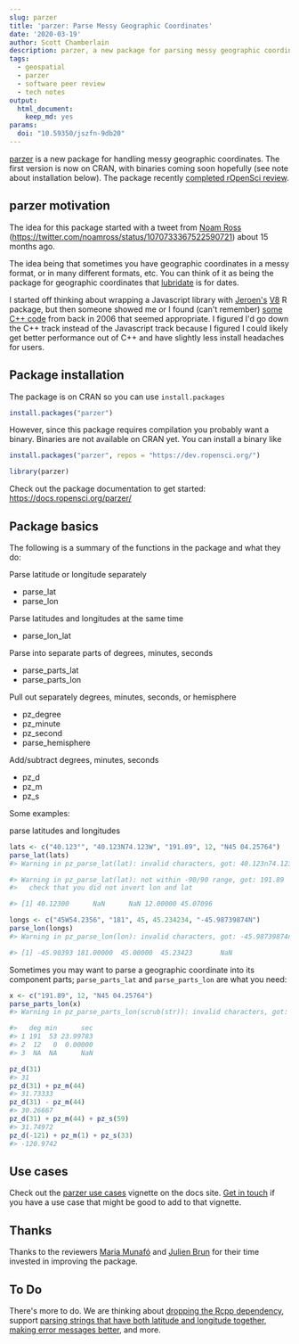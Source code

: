 ```yaml
---
slug: parzer
title: 'parzer: Parse Messy Geographic Coordinates'
date: '2020-03-19'
author: Scott Chamberlain
description: parzer, a new package for parsing messy geographic coordinates.
tags:
  - geospatial
  - parzer
  - software peer review
  - tech notes
output:
  html_document:
    keep_md: yes
params:
  doi: "10.59350/jszfn-9db20"
---
```




[parzer][] is a new package for handling messy geographic coordinates. 
The first version is now on CRAN, with binaries coming soon hopefully (see
note about installation below). The package recently [completed rOpenSci
review](https://github.com/ropensci/onboarding/issues/341).

parzer motivation
------------------

The idea for this package started with a tweet from [Noam Ross](https://ropensci.org/author/noam-ross/) 
(https://twitter.com/noamross/status/1070733367522590721) about 15 months ago.

The idea being that sometimes you have geographic coordinates in a messy
format, or in many different formats, etc. You can think of it as being
the package for geographic coordinates that [lubridate][] is for dates.

I started off thinking about wrapping a Javascript library with [Jeroen's][jeroen]
[V8][] R package, but then someone showed me or I found (can't remember) [some C++ code][cll]
from back in 2006 that seemed appropriate. I figured I'd go down the C++
track instead of the Javascript track because I figured I could likely get
better performance out of C++ and have slightly less install headaches for users.


## Package installation

The package is on CRAN so you can use `install.packages`


```r
install.packages("parzer")
```

However, since this package requires compilation you probably want a binary.
Binaries are not available on CRAN yet. You can install a binary like


```r
install.packages("parzer", repos = "https://dev.ropensci.org/")
```


```r
library(parzer)
```

Check out the package documentation to get started: <https://docs.ropensci.org/parzer/>



## Package basics

The following is a summary of the functions in the package and what they do:

Parse latitude or longitude separately

- parse_lat
- parse_lon

Parse latitudes and longitudes at the same time

- parse_lon_lat

Parse into separate parts of degrees, minutes, seconds

- parse_parts_lat
- parse_parts_lon

Pull out separately degrees, minutes, seconds, or hemisphere

- pz_degree
- pz_minute
- pz_second
- parse_hemisphere

Add/subtract degrees, minutes, seconds

- pz_d
- pz_m
- pz_s

Some examples:

parse latitudes and longitudes


```r
lats <- c("40.123°", "40.123N74.123W", "191.89", 12, "N45 04.25764")
parse_lat(lats)
#> Warning in pz_parse_lat(lat): invalid characters, got: 40.123n74.123w

#> Warning in pz_parse_lat(lat): not within -90/90 range, got: 191.89
#>   check that you did not invert lon and lat

#> [1] 40.12300      NaN      NaN 12.00000 45.07096
```


```r
longs <- c("45W54.2356", "181", 45, 45.234234, "-45.98739874N")
parse_lon(longs)
#> Warning in pz_parse_lon(lon): invalid characters, got: -45.98739874n

#> [1] -45.90393 181.00000  45.00000  45.23423       NaN
```


Sometimes you may want to parse a geographic coordinate into its component
parts; `parse_parts_lat` and `parse_parts_lon` are what you need:


```r
x <- c("191.89", 12, "N45 04.25764")
parse_parts_lon(x)
#> Warning in pz_parse_parts_lon(scrub(str)): invalid characters, got: n45 04.25764

#>   deg min      sec
#> 1 191  53 23.99783
#> 2  12   0  0.00000
#> 3  NA  NA      NaN
```



```r
pz_d(31)
#> 31
pz_d(31) + pz_m(44)
#> 31.73333
pz_d(31) - pz_m(44)
#> 30.26667
pz_d(31) + pz_m(44) + pz_s(59)
#> 31.74972
pz_d(-121) + pz_m(1) + pz_s(33)
#> -120.9742
```



## Use cases

Check out the [parzer use cases][usecases] vignette on the docs site.
[Get in touch](https://github.com/ropensci/parzer/issues) if you have a use case that
might be good to add to that vignette.


## Thanks

Thanks to the reviewers [Maria Munafó](https://github.com/mvickm)
and [Julien Brun](https://github.com/brunj7) for their time invested
in improving the package.

## To Do

There's more to do. We are thinking about [dropping the Rcpp dependency](https://github.com/ropensci/parzer/issues/17),
support [parsing strings that have both latitude and longitude together](https://github.com/ropensci/parzer/issues/3),
[making error messages better](https://github.com/ropensci/parzer/issues/5), and more.

[parzer]: https://github.com/ropensci/parzer
[usecases]: https://docs.ropensci.org/parzer/articles/use_cases.html
[lubridate]: https://cloud.r-project.org/web/packages/lubridate/
[cll]: https://www.codeproject.com/Articles/15659/Longitude-Latitude-String-Parser-and-Formatter
[jeroen]: https://ropensci.org/author/jeroen-ooms/
[V8]: https://cloud.r-project.org/web/packages/V8/
